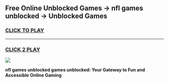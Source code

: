 
## Free Online Unblocked Games → nfl games unblocked → Unblocked Games
<h3>
<a href="https://premium.freeplayer.one?title=nfl_games_unblocked&ref=21F">CLICK TO PLAY</a></h3>
<hr>

<h3>
<a href="https://premium.freeplayer.one?title=nfl_games_unblocked&ref=21F">CLICK 2 PLAY</a>
  
</h3>

<a href="https://premium.freeplayer.one?title=nfl_games_unblocked&ref=21F/"><img src="https://clearcache.store/games.png"></a>


**nfl games unblocked games unblocked: Your Gateway to Fun and Accessible Online Gaming**
